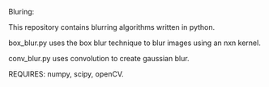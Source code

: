 Bluring:

This repository contains blurring algorithms written in python.

box_blur.py uses the box blur technique to blur images using an nxn kernel.

conv_blur.py uses convolution to create gaussian blur.


REQUIRES: numpy, scipy, openCV.
